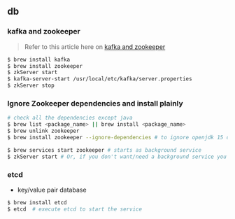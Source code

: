 ## db

### kafka and zookeeper

> Refer to this article here on [kafka and zookeeper](https://medium.com/@at_ishikawa/getting-started-with-kafka-on-mac-f6aa8924fcda)

```sh
$ brew install kafka
$ brew install zookeeper
$ zkServer start
$ kafka-server-start /usr/local/etc/kafka/server.properties
$ zkServer stop
```

### Ignore Zookeeper dependencies and install plainly

```sh
# check all the dependencies except java
$ brew list <package_name> || brew install <package_name>
$ brew unlink zookeeper
$ brew install zookeeper --ignore-dependencies # to ignore openjdk 15 dependency
```

```sh
$ brew services start zookeeper # starts as background service
$ zkServer start # Or, if you don't want/need a background service you can just run
```

### etcd

- key/value pair database

```sh
$ brew install etcd
$ etcd  # execute etcd to start the service
```
